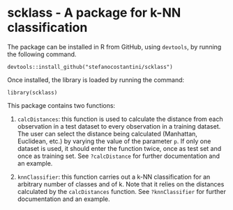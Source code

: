 # scklass - A package for k-NN classification

The package can be installed in R from GitHub, using `devtools`, by running the following command.

`devtools::install_github("stefanocostantini/scklass")`

Once installed, the library is loaded by running the command:

`library(scklass)`

This package contains two functions:

1. `calcDistances`: this function is used to calculate the distance from each observation in a test dataset to every observation in a training dataset. The user can select the distance being calculated (Manhattan, Euclidean, etc.) by varying the value of the parameter `p`. If only one dataset is used, it should enter the function twice, once as test set and once as training set. See `?calcDistance` for further documentation and an example.

2. `knnClassifier`: this function carries out a k-NN classification for an arbitrary number of classes and of k. Note that it relies on the distances calculated by the `calcDistances` function. See `?knnClassifier` for further documentation and an example.

